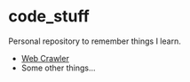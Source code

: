 # code_stuff
Personal repository to remember things I learn.

* [Web Crawler](https://github.com/leverglowh/code_stuff/blob/master/Web%20Crawler.md)
* Some other things...